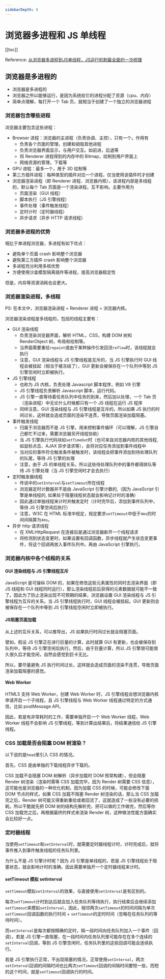 ```yaml
---
sidebarDepth: 0
---
```


# 浏览器多进程和 JS 单线程

[[toc]]

Reference: [从浏览器多进程到JS单线程，JS运行机制最全面的一次梳理](https://segmentfault.com/a/1190000012925872)

## 浏览器是多进程的

- 浏览器是多进程的
- 浏览器之所以能够运行，是因为系统给它的进程分配了资源（cpu、内存）
- 简单点理解，每打开一个 Tab 页，就相当于创建了一个独立的浏览器进程

### 浏览器包含哪些进程

浏览器主要包含这些进程：

- Browser 进程：浏览器的主进程（负责协调、主控），只有一个。作用有
  - 负责各个页面的管理，创建和销毁其他进程
  - 负责浏览器界面显示，与用户交互。如前进，后退等
  - 将 Renderer 进程得到的内存中的 Bitmap，绘制到用户界面上
  - 网络资源的管理，下载等
- GPU 进程：最多一个，用于 3D 绘制等
- 第三方插件进程：每种类型的插件对应一个进程，仅当使用该插件时才创建
- 浏览器渲染进程（即 Renderer 进程、浏览器内核），该进程内部是多线程的，默认每个 Tab 页面是一个渲染进程，互不影响。主要作用为
  - 页面渲染（GUI 线程）
  - 脚本执行（JS 引擎线程）
  - 事件处理（事件触发线程）
  - 定时计时（定时器线程）
  - 异步请求（异步 HTTP 请求线程）

### 浏览器多进程的优势

相比于单进程浏览器，多进程有如下优点：

- 避免单个页面 crash 影响整个浏览器
- 避免第三方插件 crash 影响整个浏览器
- 多进程充分利用多核优势
- 方便使用沙盒模型隔离插件等进程，提高浏览器稳定性

但是，内存等资源消耗也会更大。

### 浏览器渲染进程，多线程

PS: 在本文中，浏览器渲染进程 = Renderer 进程 = 浏览器内核。

浏览器渲染进程是多线程的，包括的线程主要有：

- GUI 渲染线程
  - 负责渲染浏览器界面，解析 HTML，CSS，构建 DOM 树和 RenderObject 树，布局和绘制等。
  - 当界面需要重绘`repaint`或由于某种操作引发回流`reflow`时，该线程就会执行
  - 注意，GUI 渲染线程与 JS 引擎线程是互斥的，当 JS 引擎执行时 GUI 线程会被挂起（相当于被冻结了），GUI 更新会被保存在一个队列中等到 JS 引擎空闲时立即被执行。
- JS 引擎线程
  - 也称为 JS 内核，负责处理 Javascript 脚本程序，例如 V8 引擎
  - JS 引擎线程负责解析 Javascript 脚本，运行代码。
  - JS 引擎一直等待着任务队列中任务的到来，然后加以处理，一个 Tab 页（渲染进程）中无论什么时候都只有一个 JS 线程在运行 JS 程序
  - 同样注意，GUI 渲染线程与 JS 引擎线程是互斥的，所以如果 JS 执行的时间过长，这样就会造成页面的渲染不连贯，导致页面渲染加载阻塞。
- 事件触发线程
  - 归属于浏览器而不是 JS 引擎，用来控制事件循环（可以理解，JS 引擎自己都忙不过来，需要浏览器另开线程协助）
  - 当 JS 引擎执行代码块如`setTimeOut`时（也可来自浏览器内核的其他线程,如鼠标点击、AJAX 异步请求等），会将对应任务添加到事件线程中
  - 当对应的事件符合触发条件被触发时，该线程会把事件添加到待处理队列的队尾，等待 JS 引擎的处理
  - 注意，由于 JS 的单线程关系，所以这些待处理队列中的事件都得排队等待 JS 引擎处理（当 JS 引擎空闲时才会去执行）
- 定时触发器线程
  - 传说中的`setInterval`与`setTimeout`所在线程
  - 浏览器定时计数器并不是由 JavaScript 引擎计数的,（因为 JavaScript 引擎是单线程的, 如果处于阻塞线程状态就会影响记计时的准确）
  - 因此通过单独线程来计时并触发定时（计时完毕后，添加到事件队列中，等待 JS 引擎空闲后执行）
  - 注意，W3C 在 HTML 标准中规定，规定要求`setTimeout`中低于`4ms`的时间间隔算为`4ms`。
- 异步 http 请求线程
  - 在 XMLHttpRequest 在连接后是通过浏览器新开一个线程请求
  - 将检测到状态变更时，如果设置有回调函数，异步线程就产生状态变更事件，将这个回调再放入事件队列中。再由 JavaScript 引擎执行。

### 浏览器内核中各个线程的关系

#### GUI 渲染线程与 JS 引擎线程互斥

JavaScript 是可操纵 DOM 的，如果在修改这些元素属性的同时去渲染界面（即 JS 线程和 GUI 线程同时运行），那么渲染线程前后获得的元素数据就可能不一致了。因此为了防止渲染出现不可预期的结果，浏览器设置 GUI 渲染线程与 JS 引擎线程为互斥的关系。当 JS 引擎线程执行时，GUI 线程会被挂起。GUI 更新则会被保存在一个队列中等到 JS 引擎线程空闲时立即被执行。

#### JS阻塞页面加载

从上述的互斥关系，可以推导出，JS 如果执行时间过长就会阻塞页面。

譬如，假设 JS 引擎正在进行巨量的计算，此时就算 GUI 有更新，也会被保存到队列中，等待 JS 引擎空闲后执行。然后，由于巨量计算，所以 JS 引擎很可能很久很久后才能空闲，自然会感觉到巨卡无比。

所以，要尽量避免 JS 执行时间过长，这样就会造成页面的渲染不连贯，导致页面渲染加载阻塞的感觉。

#### Web Worker

HTML5 支持 Web Worker，创建 Web Worker 时，JS 引擎线程会想浏览器内核申请开启一个子线程，且 JS 引擎线程与 Web Worker 线程通过特定的方式通信，比如 postMessage API。

因此，若是有非常耗时的工作，需要单独开启一个 Web Worker 线程，Web Worker 线程不会影响 JS 引擎线程，等到计算出结果后，将结果通信给 JS 引擎线程。

### CSS 加载是否会阻塞 DOM 树渲染？

以下说的是`head`里引入 CSS 的情况。

首先，CSS 是由单独的下载线程异步下载的。

CSS 加载不会阻塞 DOM 树解析（异步加载时 DOM 照常构建），但会阻塞 Render 树渲染（渲染时需等 CSS 加载完毕，因为 Render 树需要 CSS 信息），这可能也是浏览器的一种优化机制。因为加载 CSS 的时候，可能会修改下面 DOM 节点的样式，如果 CSS 加载不阻塞 Render 树渲染的话，那么当 CSS 加载完之后，Render 树可能又得重新重绘或者回流了，这就造成了一些没有必要的损耗。所以干脆就先把 DOM 树的结构先解析完，把可以做的工作做完，然后等你CSS 加载完之后，再根据最终的样式来渲染 Render 树，这种做法性能方面确实会比较好一点。

### 定时器线程

当使用`setTimeout`和`setInterval`时，就需要定时器线程计时，计时完成后，就将事件推入到事件触发线程的任务队列里。

为什么不是 JS 引擎计时呢？因为 JS 引擎是单线程的，若是 JS 引擎线程处于阻塞状态，就会影响计时的准确，因此需要单独开一个定时器线程来计时。

#### setTimeout 模拟 setInterval

`setTimeout`模拟`setInterval`的效果，与直接使用`setInterval`是有区别的。

每次`setTimeout`计时到达后就会加入任务队列等待执行，执行结束后会继续添加`setTimeout`来模拟`setInterval`，因此，相邻两次`setTimeout`的时间间隔为单次`setTimeout`回调函数的执行时间 + `setTimeout`的定时时间（忽略在任务队列的等待时间）。

而`setInterval`是每次都按精确的定时，隔一段时间向任务队列加入一个事件（回调）。若是 JS 引擎一直阻塞，在一段时间内任务队列里可能存在在多个连续的`setInterval`回调，等到 JS 引擎空闲时，任务队列里的这些回调可能会连续执行。

若是 JS 引擎执行正常，不出现阻塞的情况，正常使用`setInterval`，两次`setInterval`回调的间隔时间也比两次`setTimeout`回调的间隔时间要短一些，而短的这个时间，就是`setTimeout`回调执行的时间。
